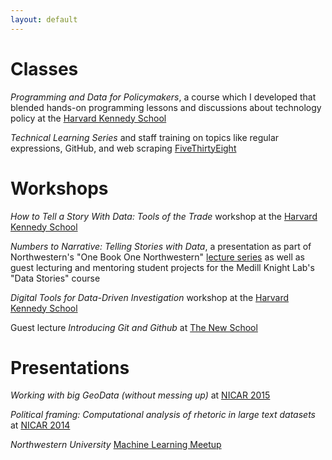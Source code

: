 ```yaml
---
layout: default
---
```


# Classes

_Programming and Data for Policymakers_, a course which I developed that blended hands-on programming lessons and discussions about technology policy at the [Harvard Kennedy School](https://www.hks.harvard.edu/degrees/teaching-courses/course-listing/dpi-691m)

_Technical Learning Series_ and staff training on topics like regular expressions, GitHub, and web scraping [FiveThirtyEight](https://fivethirtyeight.com)

# Workshops

_How to Tell a Story With Data: Tools of the Trade_ workshop at the [Harvard Kennedy School](https://www.hks.harvard.edu/news-events/events-calendar/how-to-tell-a-story-with-data-tools-of-the-trade/(year)/2016/(month)/4)

_Numbers to Narrative: Telling Stories with Data_, a presentation as part of Northwestern's "One Book One Northwestern" [lecture series](http://www.northwestern.edu/onebook/connect/2016/index.html) as well as guest lecturing and mentoring student projects for the Medill Knight Lab's "Data Stories" course

_Digital Tools for Data-Driven Investigation_ workshop at the [Harvard Kennedy School](http://ash.harvard.edu/event/digital-tools-data-driven-investigation)


Guest lecture _Introducing Git and Github_ at [The New School](http://www.newschool.edu/parsons/minor-data-visualization/)


# Presentations

_Working with big GeoData (without messing up)_ at [NICAR 2015](http://www.ire.org/resource-center/tipsheets/4662/)

_Political framing: Computational analysis of rhetoric in large text datasets_ at [NICAR 2014](https://ire.org/events-and-training/event/973/1135/)

_Northwestern University_ [Machine Learning Meetup](https://www.meetup.com/it-IT/NUMachineLearning/events/123802342/)

